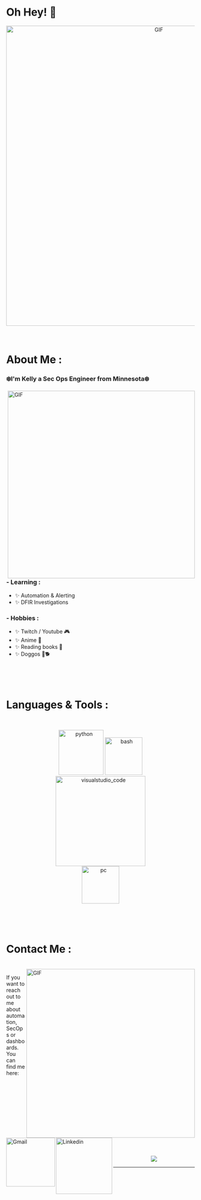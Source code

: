 # Oh Hey! 👋

<div align="center">
<img hight="300" width="800" alt="GIF" align="center" src="https://user-images.githubusercontent.com/103770244/166743555-ea946023-f0a8-47de-8999-a62f5004c18f.gif">
</div>

</br>
</br>

# About Me :

### ❄️I'm Kelly a Sec Ops Engineer from Minnesota❄️

<img hight="400" width="500" alt="GIF" align="right" src="https://user-images.githubusercontent.com/103770244/166720550-83fc3d54-a69e-42b8-a8d3-cee25a1792b3.gif">

### - Learning :
- ✨ Automation & Alerting
- ✨ DFIR Investigations

### - Hobbies : 
- ✨ Twitch / Youtube 🎮
- ✨ Anime 🌷
- ✨ Reading books 📑
- ✨ Doggos 🐶🐕

</br>
</br>
</br>



# Languages & Tools :
</br>

<p align="center">

<!-- For more icons please follow  https://github.com/MikeCodesDotNET/ColoredBadges -->
<img src="https://user-images.githubusercontent.com/103770244/166725930-97616517-c53c-4ef1-9f96-b38b15a05e77.png" alt="python" width="120" hight="50">
<img src="https://user-images.githubusercontent.com/103770244/166725919-618ea0bb-e21c-4669-9a62-2e6de4c88305.png" alt="bash" width="100" hight="50">
</br>
<img src="https://user-images.githubusercontent.com/103770244/166725905-0549aea8-dba1-4fb3-9333-faf08f403610.png" alt="visualstudio_code" width="240" hight="50">
</br>
<img src="https://user-images.githubusercontent.com/103770244/166725911-7011c7b6-4d9d-42af-ba34-8e95bc0330b3.png" alt="pc" width="100" hight="50">
</p>
</br>
</br>
</br>



# Contact Me :

<p>
 </br>


<img hight="320" width="450" align="right" alt="GIF" src="https://user-images.githubusercontent.com/103770244/166720458-ebe54efe-afee-44d3-be8c-f4053b6bc8dc.gif">


If you want to reach out to me about automation, SecOps or dashboards. You can find me here:

<a href="mailto:k3llycodex@gmail.com">
 <img align="left" alt="Gmail" width="130" hight="100" src="https://user-images.githubusercontent.com/103770244/166725886-67f8724e-372f-4d88-9b1a-7601f513477c.png" />
</a>
<a href="https://www.linkedin.com/in/kellyheger/">
  <img align="left" alt="Linkedin" width="150" hight="100" src="https://user-images.githubusercontent.com/103770244/166725894-df2d01c5-e819-4e24-b2cf-6a49f5c02be1.png" />
</br>
</br>
</br>
</a>

 </p>
 

</br>
</br>
</br>
</br>

</br>
</br>
</br>



<p align="center" >  
  <a href="https://github.com/KellyCodex/github-readme-stats"> 
<img  src="https://github-readme-stats.vercel.app/api?username=KellyCodex&&show_icons=true&theme=radical"/>
  </a>
  </p>

*************


